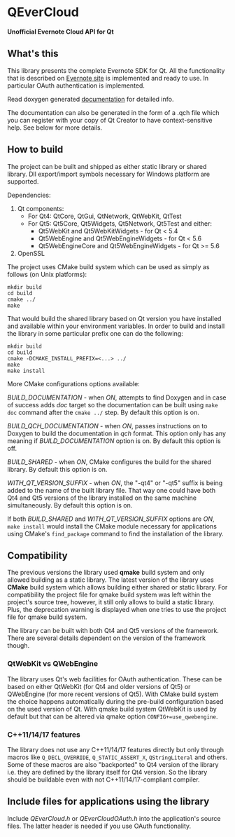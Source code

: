 QEverCloud
==========

**Unofficial Evernote Cloud API for Qt**

## What's this

This library presents the complete Evernote SDK for Qt.
All the functionality that is described on [Evernote site](http://dev.evernote.com/doc/)
is implemented and ready to use. In particular OAuth authentication is implemented.

Read doxygen generated [documentation](http://d1vanov.github.io/QEverCloud) for detailed info.

The documentation can also be generated in the form of a .qch file which you can register with
your copy of Qt Creator to have context-sensitive help. See below for more details.

## How to build

The project can be built and shipped as either static library or shared library. Dll export/import symbols necessary for Windows platform are supported.

Dependencies:
1. Qt components:
   * For Qt4: QtCore, QtGui, QtNetwork, QtWebKit, QtTest
   * For Qt5: Qt5Core, Qt5Widgets, Qt5Network, Qt5Test and either:
     * Qt5WebKit and Qt5WebKitWidgets - for Qt < 5.4
     * Qt5WebEngine and Qt5WebEngineWidgets - for Qt < 5.6
     * Qt5WebEngineCore and Qt5WebEngineWidgets - for Qt >= 5.6
2. OpenSSL

The project uses CMake build system which can be used as simply as follows (on Unix platforms):
```
mkdir build
cd build
cmake ../
make
```

That would build the shared library based on Qt version you have installed and available within your environment variables. In order to build and install the library in some particular prefix one can do the following:
```
mkdir build
cd build
cmake -DCMAKE_INSTALL_PREFIX=<...> ../
make
make install
```

More CMake configurations options available:

*BUILD_DOCUMENTATION* - when *ON*, attempts to find Doxygen and in case of success adds *doc* target so the documentation can be built using `make doc` command after the `cmake ../` step. By default this option is on.

*BUILD_QCH_DOCUMENTATION* - when *ON*, passes instructions on to Doxygen to build the documentation in *qch* format. This option only has any meaning if *BUILD_DOCUMENTATION* option is on. By default this option is off.

*BUILD_SHARED* - when *ON*, CMake configures the build for the shared library. By default this option is on.

*WITH_QT_VERSION_SUFFIX* - when *ON*, the "-qt4" or "-qt5" suffix is being added to the name of the built library file. That way one could have both Qt4 and Qt5 versions of the library installed on the same machine simultaneously. By default this option is on.

If both *BUILD_SHARED* and *WITH_QT_VERSION_SUFFIX* options are *ON*, `make install` would install the CMake module necessary for applications using CMake's `find_package` command to find the installation of the library.

## Compatibility

The previous versions the library used **qmake** build system and only allowed building as a static library. The latest version of the library uses **CMake** build system which allows building either shared or static library. For compatibility the project file for qmake build system was left within the project's source tree, however, it still only allows to build a static library. Plus, the deprecation warning is displayed when one tries to use the project file for qmake build system.

The library can be built with both Qt4 and Qt5 versions of the framework. There are several details dependent on the version of the framework though.

### QtWebKit vs QWebEngine

The library uses Qt's web facilities for OAuth authentication. These can be based on either QtWebKit (for Qt4 and older versions of Qt5) or QWebEngine (for more recent versions of Qt5). With CMake build system the choice happens automatically during the pre-build configuration based on the used version of Qt. With qmake build system QtWebKit is used by default but that can be altered via qmake option `CONFIG+=use_qwebengine`.

### C++11/14/17 features

The library does not use any C++11/14/17 features directly but only through macros like `Q_DECL_OVERRIDE`, `Q_STATIC_ASSERT_X`, `QStringLiteral` and others. Some of these macros are also "backported" to Qt4 version of the library i.e. they are defined by the library itself for Qt4 version. So the library should be buildable even with not C++11/14/17-compliant compiler.

## Include files for applications using the library

Include *QEverCloud.h* or *QEverCloudOAuth.h* into the application's source files. The latter header is needed if you use OAuth functionality.
